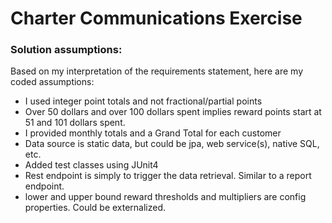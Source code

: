 # Charter Communications Exercise

### Solution assumptions:

Based on my interpretation of the requirements statement, here are my coded assumptions:

* I used integer point totals and not fractional/partial points
* Over 50 dollars and over 100 dollars spent implies reward points start at 51 and 101 dollars spent.
* I provided monthly totals and a Grand Total for each customer
* Data source is static data, but could be jpa, web service(s), native SQL, etc.   
* Added test classes using JUnit4
* Rest endpoint is simply to trigger the data retrieval.  Similar to a report endpoint.
* lower and upper bound reward thresholds and multipliers are config properties.  Could be externalized.

